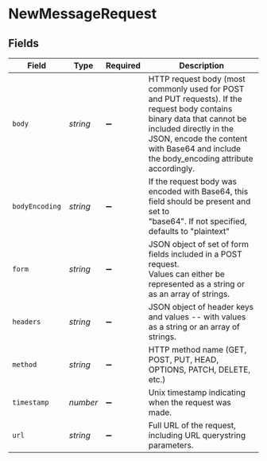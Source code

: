 # NewMessageRequest


## Fields

| Field                                                                                                                                                                                                                                          | Type                                                                                                                                                                                                                                           | Required                                                                                                                                                                                                                                       | Description                                                                                                                                                                                                                                    |
| ---------------------------------------------------------------------------------------------------------------------------------------------------------------------------------------------------------------------------------------------- | ---------------------------------------------------------------------------------------------------------------------------------------------------------------------------------------------------------------------------------------------- | ---------------------------------------------------------------------------------------------------------------------------------------------------------------------------------------------------------------------------------------------- | ---------------------------------------------------------------------------------------------------------------------------------------------------------------------------------------------------------------------------------------------- |
| `body`                                                                                                                                                                                                                                         | *string*                                                                                                                                                                                                                                       | :heavy_minus_sign:                                                                                                                                                                                                                             | HTTP request body (most commonly used for POST and PUT requests). If the<br/>request body contains binary data that cannot be included directly in the <br/>JSON, encode the content with Base64 and include the body_encoding attribute accordingly.<br/> |
| `bodyEncoding`                                                                                                                                                                                                                                 | *string*                                                                                                                                                                                                                                       | :heavy_minus_sign:                                                                                                                                                                                                                             | If the request body was encoded with Base64, this field should be present and set to <br/>"base64". If not specified, defaults to "plaintext"<br/>                                                                                             |
| `form`                                                                                                                                                                                                                                         | *string*                                                                                                                                                                                                                                       | :heavy_minus_sign:                                                                                                                                                                                                                             | JSON object of set of form fields included in a POST request. <br/>Values can either be represented as a string or as an array of strings.<br/>                                                                                                |
| `headers`                                                                                                                                                                                                                                      | *string*                                                                                                                                                                                                                                       | :heavy_minus_sign:                                                                                                                                                                                                                             | JSON object of header keys and values -- with values as a string or an array of strings.                                                                                                                                                       |
| `method`                                                                                                                                                                                                                                       | *string*                                                                                                                                                                                                                                       | :heavy_minus_sign:                                                                                                                                                                                                                             | HTTP method name (GET, POST, PUT, HEAD, OPTIONS, PATCH, DELETE, etc.)                                                                                                                                                                          |
| `timestamp`                                                                                                                                                                                                                                    | *number*                                                                                                                                                                                                                                       | :heavy_minus_sign:                                                                                                                                                                                                                             | Unix timestamp indicating when the request was made.                                                                                                                                                                                           |
| `url`                                                                                                                                                                                                                                          | *string*                                                                                                                                                                                                                                       | :heavy_minus_sign:                                                                                                                                                                                                                             | Full URL of the request, including URL querystring parameters.                                                                                                                                                                                 |
